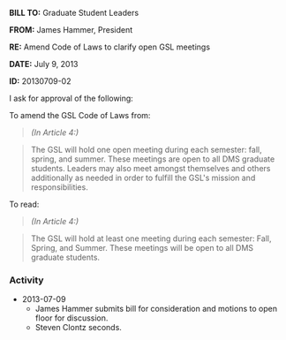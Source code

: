 **BILL TO:** Graduate Student Leaders

**FROM:** James Hammer, President

**RE:** Amend Code of Laws to clarify open GSL meetings

**DATE:** July 9, 2013

**ID:** 20130709-02

I ask for approval of the following:

To amend the GSL Code of Laws from:

> *(In Article 4:)*

> The GSL will hold one open meeting during each semester: fall, spring, and summer. These
meetings are open to all DMS graduate students. Leaders may also meet amongst
themselves and others additionally as needed in order to fulfill the GSL's mission and
responsibilities.

To read:

> *(In Article 4:)*

> The GSL will hold at least one meeting during each semester: Fall, Spring, and Summer.
These meetings will be open to all DMS graduate students.

### Activity

* 2013-07-09
    * James Hammer submits bill for consideration and motions to open floor for discussion.
    * Steven Clontz seconds.